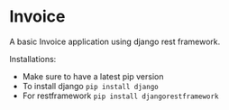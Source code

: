 # Invoice
A basic Invoice application using django rest framework. 

Installations: 
- Make sure to have a latest pip version
- To install django  `pip install django`
- For restframework `pip install djangorestframework`

